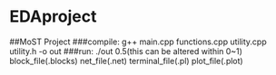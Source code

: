 # EDAproject
##MoST Project 
###compile: g++ main.cpp functions.cpp utility.cpp utility.h -o out
###run: ./out 0.5(this can be altered within 0~1) block_file(.blocks) net_file(.net) terminal_file(.pl) plot_file(.plot) 
